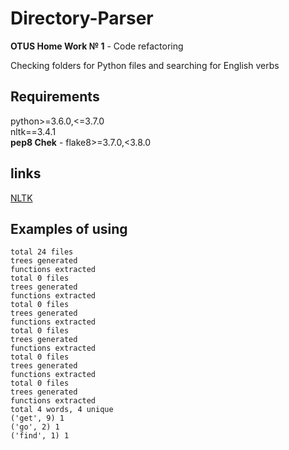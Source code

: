 # Directory-Parser
__OTUS Home Work № 1__ - Code refactoring

Checking folders for Python files and searching for English verbs

## Requirements

python>=3.6.0,<=3.7.0  
nltk==3.4.1  
__pep8 Chek__ - flake8>=3.7.0,<3.8.0  

## links
[NLTK](https://www.nltk.org/ "Natural Language Toolkit")

## Examples of using
```
total 24 files
trees generated
functions extracted
total 0 files
trees generated
functions extracted
total 0 files
trees generated
functions extracted
total 0 files
trees generated
functions extracted
total 0 files
trees generated
functions extracted
total 0 files
trees generated
functions extracted
total 4 words, 4 unique
('get', 9) 1
('go', 2) 1
('find', 1) 1
```
